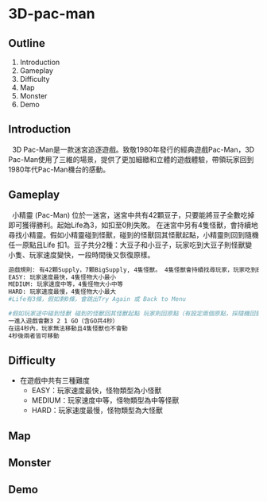 # 3D-pac-man

## Outline
1. Introduction
2. Gameplay
3. Difficulty
4. Map
5. Monster
6. Demo

## Introduction
&nbsp;&nbsp;3D Pac-Man是一款迷宮追逐遊戲。致敬1980年發行的經典遊戲Pac-Man，3D Pac-Man使用了三維的場景，提供了更加細緻和立體的遊戲體驗，帶領玩家回到1980年代Pac-Man機台的感動。

## Gameplay
&nbsp;&nbsp;小精靈 (Pac-Man) 位於一迷宮，迷宮中共有42顆豆子，只要能將豆子全數吃掉即可獲得勝利。起始Life為3，如扣至0則失敗。 在迷宮中另有4隻怪獸，會持續地尋找小精靈。假如小精靈碰到怪獸，碰到的怪獸回其怪獸起點，小精靈則回到隨機任一原點且Life 扣1。豆子共分2種：大豆子和小豆子，玩家吃到大豆子則怪獸變小隻、玩家速度變快，一段時間後又恢復原樣。

```sh
遊戲規則: 有42顆Supply，7顆BigSupply, 4隻怪獸。 4隻怪獸會持續找尋玩家，玩家吃到BigSupply則怪獸變小隻、玩家速度變快，一段時間後又恢復原樣，要吃完42顆Supply即獲勝。
EASY: 玩家速度最快，4隻怪物大小最小
MEDIUM: 玩家速度中等，4隻怪物大小中等
HARD: 玩家速度最慢，4隻怪物大小最大
#Life有3條，假如剩0條，會跳出Try Again 或 Back to Menu

#假如玩家途中碰到怪獸 碰到的怪獸回其怪獸起點 玩家則回原點（有設定兩個原點，採隨機回到任一個）且玩家Life 扣1
一進入遊戲會數3 2 1 GO（含GO共4秒）
在這4秒內，玩家無法移動且4隻怪獸也不會動
4秒後兩者皆可移動
```

## Difficulty
* 在遊戲中共有三種難度
    * EASY：玩家速度最快，怪物類型為小怪獸
    * MEDIUM：玩家速度中等，怪物類型為中等怪獸
    * HARD：玩家速度最慢，怪物類型為大怪獸

## Map

## Monster

## Demo